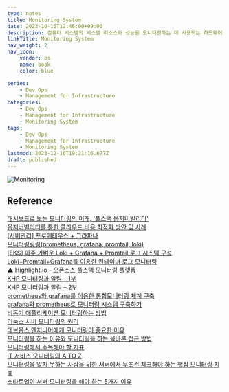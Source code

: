 ```yaml
---
type: notes
title: Monitoring System
date: 2023-10-15T12:46:00+09:00
description: 컴퓨터 시스템의 시스템 리소스와 성능을 모니터링하는 데 사용되는 하드웨어 또는 소프트웨어 구성 요소
linkTitle: Monitoring System
nav_weight: 2
nav_icon:
    vendor: bs
    name: book
    color: blue

series:
    - Dev Ops
    - Management for Infrastructure
categories:
    - Dev Ops
    - Management for Infrastructure
    - Monitoring System
tags:
    - Dev Ops
    - Management for Infrastructure
    - Monitoring System
lastmod: 2023-12-16T19:21:16.677Z
draft: published
---
```


![Monitoring](/content/dev-ops/types-it-monitoring.png#center "https://www.bmc.com/blogs/it-monitoring/")

## Reference

[대시보드로 보는 모니터링의 미래, '풀스택 옵저버빌리티'](https://yozm.wishket.com/magazine/detail/2047/)  
[옵저버빌리티를 통한 클라우드 비용 최적화 방안 및 사례](https://www.samsungsds.com/kr/insights/cloud-cost-optimization-in-observability.html)  
[[서버관리] 프로메테우스 + 그라파나](https://velog.io/@jujuju914/%EB%AA%A8%EB%8B%88%ED%84%B0%EB%A7%81-%ED%94%84%EB%A1%9C%EB%A9%94%ED%85%8C%EC%9A%B0%EC%8A%A4-%EA%B7%B8%EB%9D%BC%ED%8C%8C%EB%82%98)  
[모니터링링링(prometheus, grafana, promtail, loki)](https://velog.io/@junsj119/%EB%AA%A8%EB%8B%88%ED%84%B0%EB%A7%81-%EA%B4%80%EB%A0%A8)  
[[EKS] 아주 가벼운 Loki + Grafana + Promtail 로그 시스템 구성](https://nyyang.tistory.com/159)  
[Loki+Promtail+Grafana를 이용한 컨테이너 로그 모니터링](https://enginnersnack.tistory.com/m/13)  
[▲ Highlight.io - 오픈소스 풀스택 모니터링 플랫폼](https://news.hada.io/topic?id=9879)  
[KHP 모니터링과 알림 – 1부](https://tech.kakao.com/2022/12/19/khp-monitoring-and-alarm-1st/)  
[KHP 모니터링과 알림 – 2부](https://tech.kakao.com/2022/12/19/khp-monitoring-and-alarm-2nd/)  
[prometheus와 grafana를 이용한 통합모니터링 체계 구축](https://happycloud-lee.tistory.com/203)  
[grafana와 prometheus로 모니터링 시스템 구축하기](https://solo5star.tistory.com/19)  
[비동기 애플리케이션 모니터링하는 방법](https://www.whatap.io/ko/blog/190/index.html)  
[리눅스 서버 모니터링의 원리](https://www.whatap.io/ko/blog/137/index.html)  
[데브옵스 엔지니어에게 모니터링이 중요한 이유](https://www.whatap.io/ko/blog/124/index.html)  
[모니터링을 하는 이유와 모니터링을 하는 올바른 접근 방법](https://www.whatap.io/ko/blog/99/index.html)  
[모니터링에서 주목해야 할 지표](https://www.whatap.io/ko/blog/94/index.html)  
[IT 서비스 모니터링의 A TO Z](https://www.whatap.io/ko/blog/70/index.html)  
[모니터링을 알지 못하는 사람을 위한 서버에서 무조건 체크해야 하는 핵심 모니터링 지표](https://www.whatap.io/ko/blog/6/index.html)  
[스타트업이 서버 모니터링을 해야 하는 5가지 이유](https://www.whatap.io/ko/blog/5/index.html)
